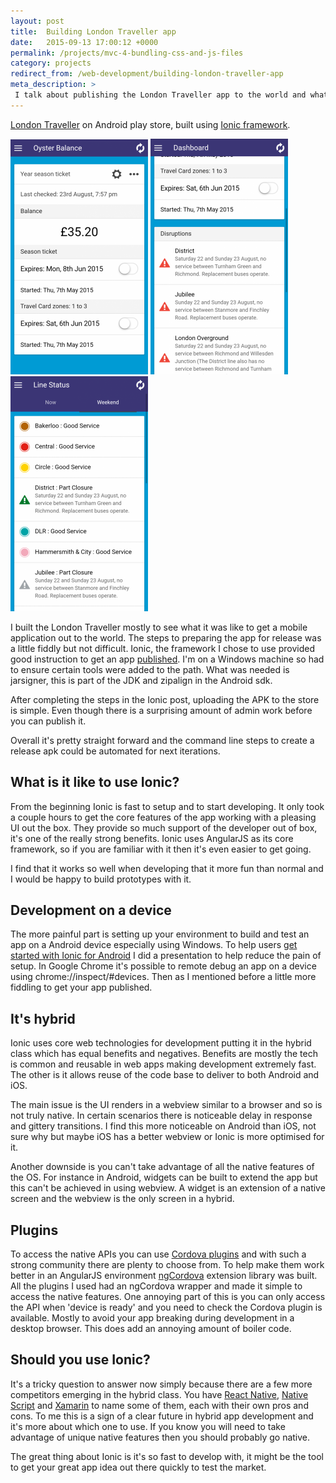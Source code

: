 ```yaml
---
layout: post
title:  Building London Traveller app
date:   2015-09-13 17:00:12 +0000
permalink: /projects/mvc-4-bundling-css-and-js-files
category: projects
redirect_from: /web-development/building-london-traveller-app
meta_description: >
 I talk about publishing the London Traveller app to the world and what it's like to use the Ionic Framework.
---
```


[London Traveller][1] on Android play store, built using&nbsp;[Ionic framework][2].

![Oyster balance][3]&nbsp;![Distruptions][4]&nbsp;![Line Status][5]

I built the London Traveller mostly to see what it was like to get a mobile application out to the world. The steps to preparing the app for release was a little fiddly but not difficult. Ionic, the framework I chose to use provided good instruction to get an app [published][6]. I'm on a Windows machine so had to ensure certain tools were added to the path. What was needed is jarsigner, this is part of the JDK and zipalign in the Android sdk.

After completing the steps in the Ionic post, uploading the APK to the store is simple. Even though there is a surprising amount of admin work before you can publish it.

Overall it's pretty straight forward and the command line steps to create a release apk could be automated for next iterations.

## What is it like to use Ionic?

From the beginning Ionic is fast to setup and to start developing. It only took a couple hours to get the core features of the app working with a pleasing UI out the box. They provide so much support of the developer out of box, it's one of the really strong benefits. Ionic uses AngularJS as its core framework, so if you are familiar with it then it's even easier to get going.

I find that it works so well when developing that it more fun than normal and I would be happy to build prototypes with it.

## Development on a device

The more painful part is setting up your environment to build and test an app on a Android device especially using Windows. To help users [get started with Ionic for Android][7] I did a presentation to help reduce the pain of setup. In Google Chrome it's possible to remote debug an app on a device using chrome://inspect/#devices. Then as I mentioned before a little more fiddling to get your app published.

## It's hybrid

Ionic uses core web technologies for development putting it in the hybrid class which has equal benefits and negatives. Benefits are mostly the tech is common and reusable in web apps making development extremely fast. The other is it allows reuse of the code base to deliver to both Android and iOS.

The main issue is the UI renders in a webview similar to a browser and so is not truly native. In certain scenarios there is noticeable delay in response and gittery transitions. I find this more noticeable on Android than iOS, not sure why but maybe iOS has a better webview or Ionic is more optimised for it.

Another downside is you can't take advantage of all the native features of the OS. For instance in Android, widgets can be built to extend the app but this can't be achieved in using webview. A widget is an extension of a native screen and the webview is the only screen in a hybrid.

## Plugins

To access the native APIs you can use [Cordova plugins][8] and with such a strong community there are plenty to choose from. To help make them work better in an AngularJS environment [ngCordova][9] extension library was built. All the plugins I used had an ngCordova wrapper and made it simple to access the native features. One annoying part of this is you can only access the API when 'device is ready' and you need to check the Cordova plugin is available. Mostly to avoid your app breaking during development in a desktop browser. This does add an annoying amount of boiler code.

## Should you use Ionic?

It's a tricky question to answer now simply because there are a few more competitors emerging in the hybrid class. You have [React Native][10], [Native Script][11] and [Xamarin][12] to name some of them, each with their own pros and cons. To me this is a sign of a clear future in hybrid app development and it's more about which one to use. If you know you will need to take advantage of unique native features then you should probably go native.

The great thing about Ionic is it's so fast to develop with, it might be the tool to get your great app idea out there quickly to test the market.

[1]: https://play.google.com/store/apps/details?id=com.ionicframework.oysterbalance749927
[2]: http://ionicframework.com/
[3]: /images/london-traveller-oyster-balance.png
[4]: /images/london-traveller-disruptions.png
[5]: /images/london-traveller-line-status.png
[6]: http://ionicframework.com/docs/guide/publishing.html
[7]: http://slides.com/rkotze/deck#/
[8]: http://plugins.cordova.io/npm/index.html
[9]: http://ngcordova.com/
[10]: https://facebook.github.io/react-native/
[11]: https://www.nativescript.org/
[12]: http://xamarin.com/
  